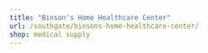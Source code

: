 ```yaml
---
title: "Binson's Home Healthcare Center"
url: /southgate/binsons-home-healthcare-center/
shop: medical supply
---
```


